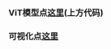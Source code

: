



### ViT模型点[这里](https://github.com/MaWeiXiang/Paper-Code/tree/main/pytorch_classification/Vision%20Transformer)(上方代码)
### 可视化点[这里](https://colab.research.google.com/github/hirotomusiker/schwert_colab_data_storage/blob/master/notebook/Vision_Transformer_Tutorial.ipynb#scrollTo=fZAPoK8jBtaD)
